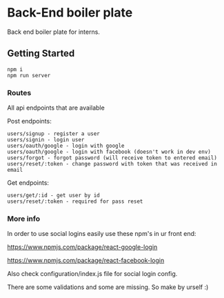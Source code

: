 # Back-End boiler plate

Back end boiler plate for interns.

## Getting Started

```
npm i
npm run server
```

### Routes

All api endpoints that are available

Post endpoints:
```
users/signup - register a user
users/signin - login user
users/oauth/google - login with google
users/oauth/google - login with facebook (doesn't work in dev env)
users/forgot - forgot password (will receive token to entered email)
users/reset/:token - change password with token that was received in email

```
Get endpoints:
```
users/get/:id - get user by id
users/reset/:token - required for pass reset
```

### More info
In order to use social logins easily use these npm's in ur front end:

https://www.npmjs.com/package/react-google-login

https://www.npmjs.com/package/react-facebook-login

Also check configuration/index.js file for social login config.

There are some validations and some are missing. So make by urself :)


